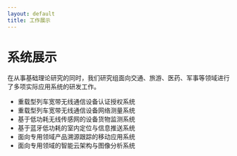 ```yaml
---
layout: default
title: 工作展示
---
```


系统展示
=====================

在从事基础理论研究的同时，我们研究组面向交通、旅游、医药、军事等领域进行了多项实际应用系统的研发工作。

- 重载型列车宽带无线通信设备认证授权系统
- 重载型列车宽带无线通信设备网络测量系统
- 基于低功耗无线传感网的设备货物监测系统
- 基于蓝牙低功耗的室内定位与信息推送系统
- 面向专用领域产品溯源跟踪的移动应用系统
- 面向专用领域的智能云架构与图像分析系统